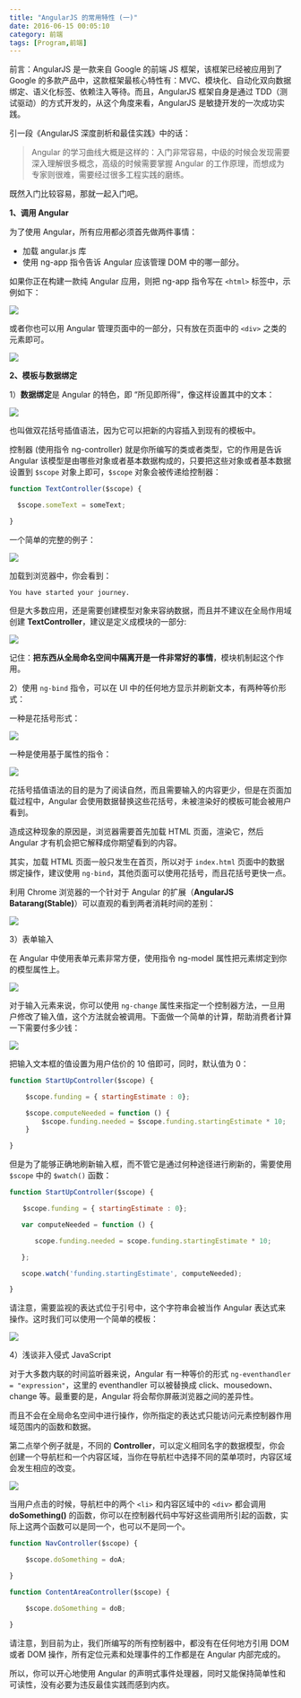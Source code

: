 ```yaml
---
title: "AngularJS 的常用特性 (一)"
date: 2016-06-15 00:05:10
category: 前端
tags: [Program,前端]
---
```

前言：AngularJS 是一款来自 Google 的前端 JS 框架，该框架已经被应用到了 Google 的多款产品中，这款框架最核心特性有：MVC、模块化、自动化双向数据绑定、语义化标签、依赖注入等待。而且，AngularJS 框架自身是通过 TDD（测试驱动）的方式开发的，从这个角度来看，AngularJS 是敏捷开发的一次成功实践。

引一段《AngularJS 深度剖析和最佳实践》中的话：

> Angular 的学习曲线大概是这样的：入门非常容易，中级的时候会发现需要深入理解很多概念，高级的时候需要掌握 Angular 的工作原理，而想成为专家则很难，需要经过很多工程实践的磨练。

既然入门比较容易，那就一起入门吧。

**1、调用 Angular**

为了使用 Angular，所有应用都必须首先做两件事情：

- 加载 angular.js 库
- 使用 ng-app 指令告诉 Angular 应该管理 DOM 中的哪一部分。

如果你正在构建一款纯 Angular 应用，则把 ng-app 指令写在 `<html>` 标签中，示例如下：

![](http://p8bc1hri5.bkt.clouddn.com/the-normal-characteristic-of-angular-1-1.png)

或者你也可以用 Angular 管理页面中的一部分，只有放在页面中的 `<div>` 之类的元素即可。

![](http://p8bc1hri5.bkt.clouddn.com/the-normal-characteristic-of-angular-1-2.png)

**2、模板与数据绑定**

1）**数据绑定**是 Angular 的特色，即 “所见即所得”，像这样设置其中的文本：

![](http://p8bc1hri5.bkt.clouddn.com/the-normal-characteristic-of-angular-1-3.png)

也叫做双花括号插值语法，因为它可以把新的内容插入到现有的模板中。

控制器 (使用指令 ng-controller) 就是你所编写的类或者类型，它的作用是告诉 Angular 该模型是由哪些对象或者基本数据构成的，只要把这些对象或者基本数据设置到 `$scope` 对象上即可，`$scope` 对象会被传递给控制器：

```javascript
function TextController($scope) {

  $scope.someText = someText;  

}
```

一个简单的完整的例子：

![](http://p8bc1hri5.bkt.clouddn.com/the-normal-characteristic-of-angular-1-4.png)

加载到浏览器中，你会看到：

```
You have started your journey.
```

但是大多数应用，还是需要创建模型对象来容纳数据，而且并不建议在全局作用域创建 **TextController**，建议是定义成模块的一部分:

![](http://p8bc1hri5.bkt.clouddn.com/the-normal-characteristic-of-angular-1-5.png)

记住：**把东西从全局命名空间中隔离开是一件非常好的事情**，模块机制起这个作用。

2）使用 `ng-bind` 指令，可以在 UI 中的任何地方显示并刷新文本，有两种等价形式：

一种是花括号形式：

![](http://p8bc1hri5.bkt.clouddn.com/the-normal-characteristic-of-angular-1-6.png)

一种是使用基于属性的指令：

![](http://p8bc1hri5.bkt.clouddn.com/the-normal-characteristic-of-angular-1-7.png)

花括号插值语法的目的是为了阅读自然，而且需要输入的内容更少，但是在页面加载过程中，Angular 会使用数据替换这些花括号，未被渲染好的模板可能会被用户看到。

造成这种现象的原因是，浏览器需要首先加载 HTML 页面，渲染它，然后 Angular 才有机会把它解释成你期望看到的内容。

其实，加载 HTML 页面一般只发生在首页，所以对于 `index.html` 页面中的数据绑定操作，建议使用 `ng-bind`，其他页面可以使用花括号，而且花括号更快一点。

利用 Chrome 浏览器的一个针对于 Angular 的扩展（**AngularJS Batarang(Stable)**）可以直观的看到两者消耗时间的差别：

![](http://p8bc1hri5.bkt.clouddn.com/the-normal-characteristic-of-angular-1-8.jpg)

3）表单输入

在 Angular 中使用表单元素非常方便，使用指令 ng-model 属性把元素绑定到你的模型属性上。

![](http://p8bc1hri5.bkt.clouddn.com/the-normal-characteristic-of-angular-1-9.png)

对于输入元素来说，你可以使用 `ng-change` 属性来指定一个控制器方法，一旦用户修改了输入值，这个方法就会被调用。下面做一个简单的计算，帮助消费者计算一下需要付多少钱：

![](http://p8bc1hri5.bkt.clouddn.com/the-normal-characteristic-of-angular-1-10.png)

把输入文本框的值设置为用户估价的 10 倍即可，同时，默认值为 0：

```javascript
function StartUpController($scope) {

    $scope.funding = { startingEstimate : 0};

    $scope.computeNeeded = function () {
        $scope.funding.needed = $scope.funding.startingEstimate * 10;
    }

}
```

但是为了能够正确地刷新输入框，而不管它是通过何种途径进行刷新的，需要使用 `$scope` 中的 `$watch()` 函数：

```javascript
function StartUpController($scope) {

　　$scope.funding = { startingEstimate : 0};

   var computeNeeded = function () {

   　　scope.funding.needed = scope.funding.startingEstimate * 10;

   };

   scope.watch('funding.startingEstimate', computeNeeded);

}
```



请注意，需要监视的表达式位于引号中，这个字符串会被当作 Angular 表达式来操作。这时我们可以使用一个简单的模板：

![](http://p8bc1hri5.bkt.clouddn.com/the-normal-characteristic-of-angular-1-11.png)

4）浅谈非入侵式 JavaScript

对于大多数内联的时间监听器来说，Angular 有一种等价的形式 `ng-eventhandler = "expression"`，这里的 eventhandler 可以被替换成 click、mousedown、change 等。最重要的是，Angular 将会帮你屏蔽浏览器之间的差异性。

而且不会在全局命名空间中进行操作，你所指定的表达式只能访问元素控制器作用域范围内的函数和数据。

第二点举个例子就是，不同的 **Controller**，可以定义相同名字的数据模型，你会创建一个导航栏和一个内容区域，当你在导航栏中选择不同的菜单项时，内容区域会发生相应的改变。

![](http://p8bc1hri5.bkt.clouddn.com/the-normal-characteristic-of-angular-1-12.png)

当用户点击的时候，导航栏中的两个 `<li>` 和内容区域中的 `<div>` 都会调用 **doSomething()** 的函数，你可以在控制器代码中写好这些调用所引起的函数，实际上这两个函数可以是同一个，也可以不是同一个。

```javascript
function NavController($scope) {

    $scope.doSomething = doA;

}

function ContentAreaController($scope) {

    $scope.doSomething = doB;

}
```

请注意，到目前为止，我们所编写的所有控制器中，都没有在任何地方引用 DOM 或者 DOM 操作，所有定位元素和处理事件的工作都是在 Angular 内部完成的。

所以，你可以开心地使用 Angular 的声明式事件处理器，同时又能保持简单性和可读性，没有必要为违反最佳实践而感到内疚。